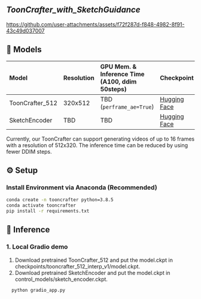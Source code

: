 ## ___***ToonCrafter_with_SketchGuidance***___


https://github.com/user-attachments/assets/f72f287d-f848-4982-8f91-43c49d037007



## 🧰 Models

|Model|Resolution|GPU Mem. & Inference Time (A100, ddim 50steps)|Checkpoint|
|:---------|:---------|:--------|:--------|
|ToonCrafter_512|320x512| TBD (`perframe_ae=True`)|[Hugging Face](https://huggingface.co/Doubiiu/ToonCrafter/blob/main/model.ckpt)|
|SketchEncoder|TBD| TBD |[Hugging Face](https://huggingface.co/Doubiiu/ToonCrafter/blob/main/sketch_encoder.ckpt)|


Currently, our ToonCrafter can support generating videos of up to 16 frames with a resolution of 512x320. The inference time can be reduced by using fewer DDIM steps.



## ⚙️ Setup

### Install Environment via Anaconda (Recommended)
```bash
conda create -n tooncrafter python=3.8.5
conda activate tooncrafter
pip install -r requirements.txt
```


## 💫 Inference

### 1. Local Gradio demo
1. Download pretrained ToonCrafter_512 and put the model.ckpt in checkpoints/tooncrafter_512_interp_v1/model.ckpt.
2. Download pretrained SketchEncoder and put the model.ckpt in control_models/sketch_encoder.ckpt.

```bash
  python gradio_app.py 
```
